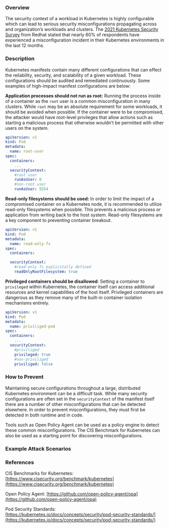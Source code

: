 ### Overview

The security context of a workload in Kubernetes is highly configurable which can lead to serious security misconfigurations propagating across and organization’s workloads and clusters. The [2021 Kubernetes Security Survey](https://www.redhat.com/en/resources/kubernetes-adoption-security-market-trends-2021-overview) from Redhat stated that nearly 60% of respondents have experienced a misconfiguration incident in their Kubernetes environments in the last 12 months. 

### Description

Kubernetes manifests contain many different configurations that can effect the reliability, security, and scalability of a given workload. These configurations should be audited and remediated continuously. Some examples of high-impact manifest configurations are below:

**Application processes should not run as root:** Running the process inside of a container as the `root` user is a common misconfiguration in many clusters. While `root` may be an absolute requirement for some workloads, it should be avoided when possible. If the container were to be compromised, the attacker would have root-level privileges that allow actions such as starting a malicious process that otherwise wouldn’t be permitted with other users on the system. 

```yaml
apiVersion: v1  
kind: Pod  
metadata:  
  name: root-user
spec:  
  containers:  
	...
  securityContext:  
    #root user
    runAsUser: 0
	#non-root user
	runAsUser: 5554	
```


**Read-only filesystems should be used:** In order to limit the impact of a compromised container on a Kubernetes node, it is recommended to utilize read-only filesystems when possible. This prevents a malicious process or application from writing back to the host system. Read-only filesystems are a key component to preventing container breakout.

```yaml
apiVersion: v1  
kind: Pod  
metadata:  
  name: read-only-fs
spec:  
  containers:  

  securityContext:  
	#read-only fs explicitally defined
    readOnlyRootFilesystem: true
```


**Privileged containers should be disallowed**: Setting a container to `privileged` within Kubernetes, the container itself can access additional resources and kernel capabilities of the host itself. Privileged containers are dangerous as they remove many of the built-in container isolation mechanisms entirely. 

```yaml
apiVersion: v1  
kind: Pod  
metadata:  
  name: priviliged-pod
spec:  
  containers:  
	...
  securityContext:  
    #priviliged 
    privileged: true
	#non-priviliged 
	priviliged: false
```

### How to Prevent

Maintaining secure configurations throughout a large, distributed Kubernetes environment can be a difficult task. While many security configurations are often set in the `securityContext` of the manifest itself there are a number of other misconfigurations that can be detected elsewhere. In order to prevent misconfigurations, they must first be detected in both runtime and in code. 

Tools such as Open Policy Agent can be used as a policy engine to detect these common misconfigurations. The CIS Benchmark for Kubernetes can also be used as a starting point for discovering misconfigurations. 


### Example Attack Scenarios



### References

CIS Benchmarks for Kubernetes: [https://www.cisecurity.org/benchmark/kubernetes](https://www.cisecurity.org/benchmark/kubernetes)

Open Policy Agent: [https://github.com/open-policy-agent/opa](https://github.com/open-policy-agent/opa)

Pod Security Standards: [https://kubernetes.io/docs/concepts/security/pod-security-standards/](https://kubernetes.io/docs/concepts/security/pod-security-standards/)
